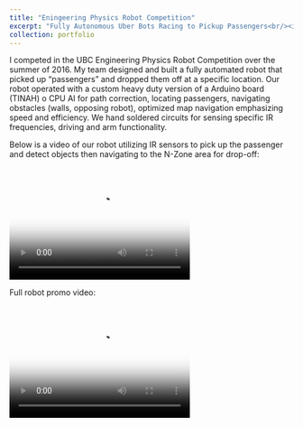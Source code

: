```yaml
---
title: "Eningeering Physics Robot Competition"
excerpt: "Fully Autonomous Uber Bots Racing to Pickup Passengers<br/><img src='https://basilwong.github.io/files/robot-competition/robot_promo_Moment.jpg' width='200'>"
collection: portfolio
---
```


I competed in the UBC Engineering Physics Robot Competition over the summer of 2016. My team designed and built a fully automated robot that picked up “passengers” and dropped them off at a specific location. Our robot operated with a custom heavy duty version of a Arduino board (TINAH) o CPU AI for path correction, locating passengers, navigating obstacles (walls, opposing robot), optimized map navigation emphasizing speed and efficiency. We hand soldered circuits for sensing specific IR frequencies, driving and arm functionality.
 
Below is a video of our robot utilizing IR sensors to pick up the passenger and detect objects then navigating to the N-Zone area for drop-off:

<video src="https://basilwong.github.io/files/robot-competition/robot_in_action.mp4" poster="https://basilwong.github.io/files/robot-competition/robot_in_action_Moment.jpg" width="320" height="200" controls preload></video>

Full robot promo video:

<video src="https://basilwong.github.io/files/robot-competition/robot_promo.mp4" poster="https://basilwong.github.io/files/robot-competition/robot_promo_Moment.jpg" width="320" height="200" controls preload></video>




